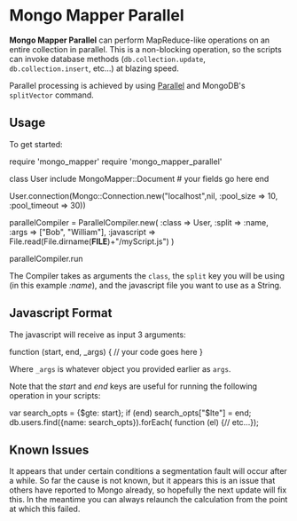 Mongo Mapper Parallel
=====================

**Mongo Mapper Parallel** can perform MapReduce-like operations on an entire collection in parallel. This is a non-blocking
operation, so the scripts can invoke database methods (`db.collection.update`, `db.collection.insert`, etc...) at blazing
speed.

Parallel processing is achieved by using [Parallel](https://github.com/grosser/parallel) and MongoDB's `splitVector` command.

Usage
-----

To get started:

  require 'mongo_mapper'
  require 'mongo_mapper_parallel'

  class User
    include MongoMapper::Document
    # your fields go here
  end

  User.connection(Mongo::Connection.new("localhost",nil, :pool_size => 10, :pool_timeout => 30))

  parallelCompiler = ParallelCompiler.new(
    :class => User,
    :split => :name,
    :args => ["Bob", "William"],
    :javascript => File.read(File.dirname(__FILE__)+"/myScript.js")
  )

  parallelCompiler.run

The Compiler takes as arguments the `class`, the `split` key you will be using (in this example *:name*), and
the javascript file you want to use as a String.

Javascript Format
-----------------

The javascript will receive as input 3 arguments:

  function (start, end, _args) {
    // your code goes here
  }

Where `_args` is whatever object you provided earlier as `args`.

Note that the *start* and *end* keys are useful for running the following operation in your scripts:

  var search_opts = {$gte: start};
  if (end) search_opts["$lte"] = end;
  db.users.find({name: search_opts}).forEach( function (el) {// etc...});

Known Issues
------------

It appears that under certain conditions a segmentation fault will occur after a while. So far the cause
is not known, but it appears this is an issue that others have reported to Mongo already, so hopefully
the next update will fix this. In the meantime you can always relaunch the calculation from the point at
which this failed.